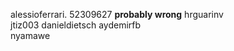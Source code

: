 alessioferrari. 
52309627  **probably wrong**
hrguarinv  
jtiz003 
danieldietsch 
aydemirfb   
nyamawe
